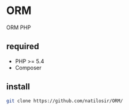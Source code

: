 # ORM
ORM PHP

## required

- PHP >= 5.4
- Composer

## install

```bash
git clone https://github.com/natilosir/ORM/
